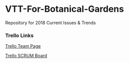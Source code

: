 # VTT-For-Botanical-Gardens
Repository for 2018 Current Issues &amp; Trends

### Trello Links

[Trello Team Page](https://trello.com/currentissuesandtrends2018)

[Trello SCRUM Board](https://trello.com/b/y3Ifbp6Q/vtt-scrum-board)


